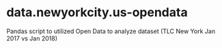 # data.newyorkcity.us-opendata
Pandas script to utilized Open Data to analyze dataset (TLC New York Jan 2017 vs Jan 2018)
